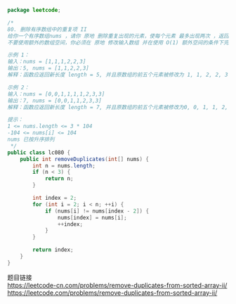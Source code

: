 ```java
package leetcode;

/*
80. 删除有序数组中的重复项 II
给你一个有序数组nums ，请你 原地 删除重复出现的元素，使每个元素 最多出现两次 ，返回删除后数组的新长度。
不要使用额外的数组空间，你必须在 原地 修改输入数组 并在使用 O(1) 额外空间的条件下完成。

示例 1：
输入：nums = [1,1,1,2,2,3]
输出：5, nums = [1,1,2,2,3]
解释：函数应返回新长度 length = 5, 并且原数组的前五个元素被修改为 1, 1, 2, 2, 3 。 不需要考虑数组中超出新长度后面的元素。

示例 2：
输入：nums = [0,0,1,1,1,1,2,3,3]
输出：7, nums = [0,0,1,1,2,3,3]
解释：函数应返回新长度 length = 7, 并且原数组的前五个元素被修改为0, 0, 1, 1, 2, 3, 3 。 不需要考虑数组中超出新长度后面的元素。

提示：
1 <= nums.length <= 3 * 104
-104 <= nums[i] <= 104
nums 已按升序排列
 */
public class lc080 {
    public int removeDuplicates(int[] nums) {
        int n = nums.length;
        if (n < 3) {
            return n;
        }

        int index = 2;
        for (int i = 2; i < n; ++i) {
            if (nums[i] != nums[index - 2]) {
                nums[index] = nums[i];
                ++index;
            }
        }

        return index;
    }
}
```
题目链接            
https://leetcode-cn.com/problems/remove-duplicates-from-sorted-array-ii/            
https://leetcode.com/problems/remove-duplicates-from-sorted-array-ii/        
